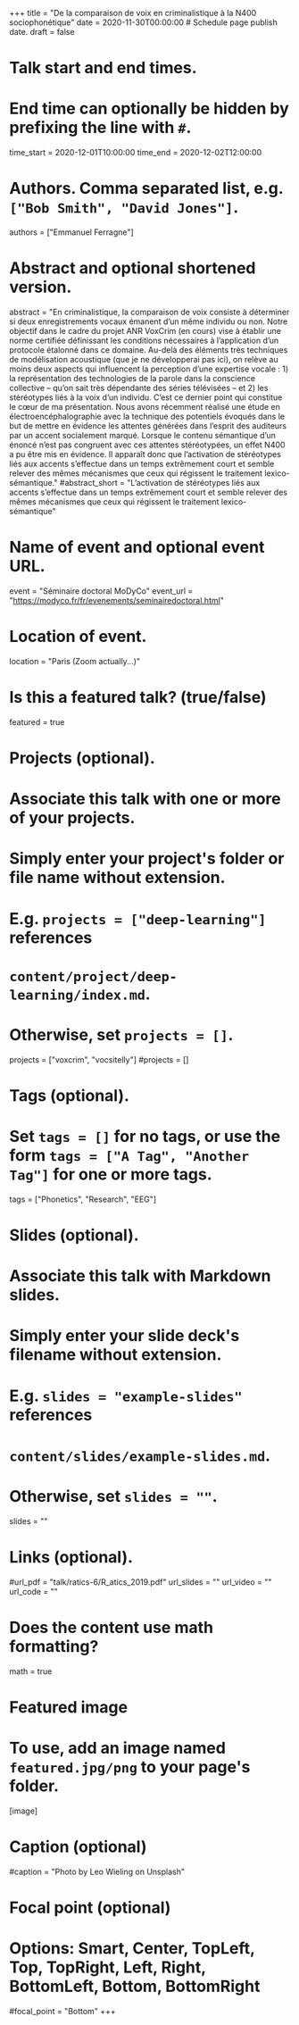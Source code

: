 +++
title = "De la comparaison de voix en criminalistique à la N400 sociophonétique"
date = 2020-11-30T00:00:00  # Schedule page publish date.
draft = false

# Talk start and end times.
#   End time can optionally be hidden by prefixing the line with `#`.
time_start = 2020-12-01T10:00:00
time_end = 2020-12-02T12:00:00

# Authors. Comma separated list, e.g. `["Bob Smith", "David Jones"]`.
authors = ["Emmanuel Ferragne"]

# Abstract and optional shortened version.
abstract = "En criminalistique, la comparaison de voix consiste à déterminer si deux enregistrements vocaux émanent d’un même individu ou non. Notre objectif dans le cadre du projet ANR VoxCrim (en cours) vise à établir une norme certifiée définissant les conditions nécessaires à l’application d’un protocole étalonné dans ce domaine. Au-delà des éléments très techniques de modélisation acoustique (que je ne développerai pas ici), on relève au moins deux aspects qui influencent la perception d’une expertise vocale : 1) la représentation des technologies de la parole dans la conscience collective – qu’on sait très dépendante des séries télévisées – et 2) les stéréotypes liés à la voix d’un individu. C’est ce dernier point qui constitue le cœur de ma présentation. Nous avons récemment réalisé une étude en électroencéphalographie avec la technique des potentiels évoqués dans le but de mettre en évidence les attentes générées dans l’esprit des auditeurs par un accent socialement marqué. Lorsque le contenu sémantique d’un énoncé n’est pas congruent avec ces attentes stéréotypées, un effet N400 a pu être mis en évidence. Il apparaît donc que l’activation de stéréotypes liés aux accents s’effectue dans un temps extrêmement court et semble relever des mêmes mécanismes que ceux qui régissent le traitement lexico-sémantique."
#abstract_short = "L’activation de stéréotypes liés aux accents s’effectue dans un temps extrêmement court et semble relever des mêmes mécanismes que ceux qui régissent le traitement lexico-sémantique"

# Name of event and optional event URL.
event = "Séminaire doctoral MoDyCo"
event_url = "https://modyco.fr/fr/evenements/seminairedoctoral.html"
# Location of event.
location = "Paris (Zoom actually...)"

# Is this a featured talk? (true/false)
featured = true

# Projects (optional).
#   Associate this talk with one or more of your projects.
#   Simply enter your project's folder or file name without extension.
#   E.g. `projects = ["deep-learning"]` references 
#   `content/project/deep-learning/index.md`.
#   Otherwise, set `projects = []`.
projects = ["voxcrim", "vocsitelly"]
#projects = []

# Tags (optional).
#   Set `tags = []` for no tags, or use the form `tags = ["A Tag", "Another Tag"]` for one or more tags.
tags = ["Phonetics", "Research", "EEG"]

# Slides (optional).
#   Associate this talk with Markdown slides.
#   Simply enter your slide deck's filename without extension.
#   E.g. `slides = "example-slides"` references 
#   `content/slides/example-slides.md`.
#   Otherwise, set `slides = ""`.
slides = ""

# Links (optional).
#url_pdf = "talk/ratics-6/R_atics_2019.pdf"
url_slides = ""
url_video = ""
url_code = ""

# Does the content use math formatting?
math = true

# Featured image
# To use, add an image named `featured.jpg/png` to your page's folder. 
[image]
  # Caption (optional)
  #caption = "Photo by Leo Wieling on Unsplash"

  # Focal point (optional)
  # Options: Smart, Center, TopLeft, Top, TopRight, Left, Right, BottomLeft, Bottom, BottomRight
  #focal_point = "Bottom"
+++

